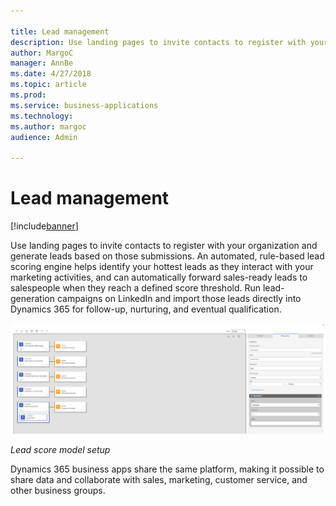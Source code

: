 ```yaml
---

title: Lead management
description: Use landing pages to invite contacts to register with your organization and generate leads based on those submissions.
author: MargoC
manager: AnnBe
ms.date: 4/27/2018
ms.topic: article
ms.prod: 
ms.service: business-applications
ms.technology: 
ms.author: margoc
audience: Admin

---
```

#  Lead management




[!include[banner](../../../includes/banner.md)]

Use landing pages to invite contacts to register with your organization and
generate leads based on those submissions. An automated, rule-based lead scoring
engine helps identify your hottest leads as they interact with your marketing
activities, and can automatically forward sales-ready leads to salespeople when
they reach a defined score threshold. Run lead-generation campaigns on LinkedIn
and import those leads directly into Dynamics 365 for follow-up, nurturing, and
eventual qualification.

![A screenshot of a lead score model setup example](media/lead-management-1.png "A screenshot of a lead score model setup example")
<!-- Marketing_LeadManagement_A.png -->


*Lead score model setup*

Dynamics 365 business apps share the same platform, making it possible to share
data and collaborate with sales, marketing, customer service, and other business
groups.
